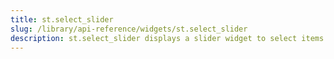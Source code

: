 ```yaml
---
title: st.select_slider
slug: /library/api-reference/widgets/st.select_slider
description: st.select_slider displays a slider widget to select items from a list.
---
```


<Autofunction function="streamlit.select_slider" />
